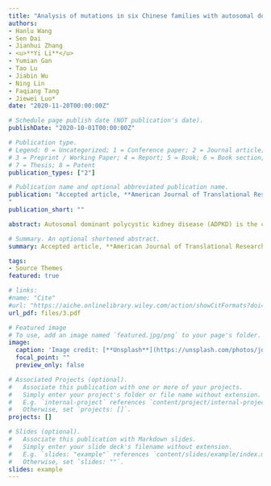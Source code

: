 ```yaml
---
title: "Analysis of mutations in six Chinese families with autosomal dominant polycystic kidney disease"
authors:
- Hanlu Wang
- Sen Dai
- Jianhui Zhang
- <u>**Yi Li**</u> 
- Yumian Gan
- Tao Lu
- Jiabin Wu
- Ning Lin
- Faqiang Tang
- Jiewei Luo*
date: "2020-11-20T00:00:00Z"

# Schedule page publish date (NOT publication's date).
publishDate: "2020-10-01T00:00:00Z"

# Publication type.
# Legend: 0 = Uncategorized; 1 = Conference paper; 2 = Journal article;
# 3 = Preprint / Working Paper; 4 = Report; 5 = Book; 6 = Book section;
# 7 = Thesis; 8 = Patent
publication_types: ["2"]

# Publication name and optional abbreviated publication name.
publication: "Accepted article, **American Journal of Translational Research**
"
publication_short: ""

abstract: Autosomal dominant polycystic kidney disease (ADPKD) is the common hereditary k idney disease, resulting from mutations in polycystic kidney disease 1 (PKD1) a nd polycystic kidney disease 2 (PKD2). Clinical data and genetic features of si x Chinese families including ADPKD patients were analyzed via Next generation s equencing (NGS), Sanger sequencing, and multiplex ligation-dependent probe ampl ification. In family A, the proband (115) with polycystic kidney (PK), hyperten sion, left ventricular hypertrophy, and valvular heart disease exhibited a hete rozygous nonsense mutation, c.5086C>T (p.Glnl696Ter), in PKD1 (NM_001009944). I n family B, the proband (113) with PK, polycystic liver (PL), hypertension, hyp ertrophy of the left ventricle and septum, valvular heart disease, chronic kidn ey disease (CKD) stage 5, bilateral renal calculi, and right inguinal hernia ex hibited a heterozygous missense mutation, c.6695T>C (p・Phe2232Ser), in PKD1. In family C, the proband (III1) with PK, PL, seminal vesicle cyst, hypertension, C KD stage 3, hypertrophy of the left ventricle and septum, and valvular heart di sease harbored a heterozygous nonsense mutation, c.662T>G (p.Leu221Ter), in PKD 2 (NM_000297). In family D, the proband (III3) with PK, hypertension, and CKD s tage 5 harbored a heterozygous missense mutation, c.8311G>A (p.Glu2771Lys), in PKD1. In family E, the proband (III) with PK, PL, hypertension, and CKD stage 5 exhibited a heterozygous deletion mutation, exonl5-22, in PKD1. In family F, th e proband (112) with PK, PL, CKD stage 3, hypertension, thickened interventricu lar septum, and valvular heart disease carried a heterozygous missense mutatio n, c.1649A>G (p.His550Arg), in PKD2. Thus, three novel mutation sites which are responsible for ADPKD were discovered in this study.

# Summary. An optional shortened abstract.
summary: Accepted article, **American Journal of Translational Research**

tags:
- Source Themes
featured: true

# links:
#name: "Cite"
#url: "https://aiche.onlinelibrary.wiley.com/action/showCitFormats?doi=10.1002%2Fbtm2.10130"
url_pdf: files/3.pdf

# Featured image
# To use, add an image named `featured.jpg/png` to your page's folder. 
image:
  caption: 'Image credit: [**Unsplash**](https://unsplash.com/photos/jdD8gXaTZsc)'
  focal_point: ""
  preview_only: false

# Associated Projects (optional).
#   Associate this publication with one or more of your projects.
#   Simply enter your project's folder or file name without extension.
#   E.g. `internal-project` references `content/project/internal-project/index.md`.
#   Otherwise, set `projects: []`.
projects: []

# Slides (optional).
#   Associate this publication with Markdown slides.
#   Simply enter your slide deck's filename without extension.
#   E.g. `slides: "example"` references `content/slides/example/index.md`.
#   Otherwise, set `slides: ""`.
slides: example
---
```

